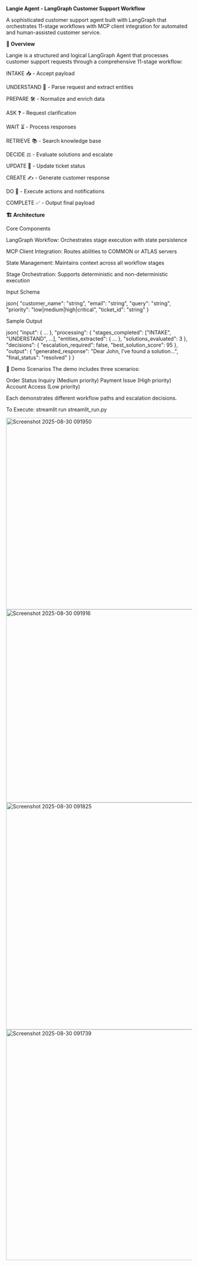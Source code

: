 **Langie Agent - LangGraph Customer Support Workflow**

A sophisticated customer support agent built with LangGraph that orchestrates 11-stage workflows with MCP client integration for automated and human-assisted customer service.

**🎯 Overview**

Langie is a structured and logical LangGraph Agent that processes customer support requests through a comprehensive 11-stage workflow:

INTAKE 📥 - Accept payload

UNDERSTAND 🧠 - Parse request and extract entities

PREPARE 🛠️ - Normalize and enrich data

ASK ❓ - Request clarification

WAIT ⏳ - Process responses

RETRIEVE 📚 - Search knowledge base

DECIDE ⚖️ - Evaluate solutions and escalate

UPDATE 🔄 - Update ticket status

CREATE ✍️ - Generate customer response

DO 🏃 - Execute actions and notifications

COMPLETE ✅ - Output final payload

**🏗️ Architecture**

Core Components

LangGraph Workflow: Orchestrates stage execution with state persistence

MCP Client Integration: Routes abilities to COMMON or ATLAS servers

State Management: Maintains context across all workflow stages

Stage Orchestration: Supports deterministic and non-deterministic execution

**<!-- Workflow Details -->**

Input Schema

json{
    "customer_name": "string",
    "email": "string", 
    "query": "string",
    "priority": "low|medium|high|critical",
    "ticket_id": "string"
}

Sample Output

json{
    "input": { ... },
    "processing": {
        "stages_completed": ["INTAKE", "UNDERSTAND", ...],
        "entities_extracted": { ... },
        "solutions_evaluated": 3
    },
    "decisions": {
        "escalation_required": false,
        "best_solution_score": 95
    },
    "output": {
        "generated_response": "Dear John, I've found a solution...",
        "final_status": "resolved"
    }
}

🧪 Demo Scenarios
The demo includes three scenarios:

Order Status Inquiry (Medium priority)
Payment Issue (High priority)
Account Access (Low priority)

Each demonstrates different workflow paths and escalation decisions.

To Execute: streamlit run streamlit_run.py


<img width="993" height="520" alt="Screenshot 2025-08-30 091950" src="https://github.com/user-attachments/assets/219ba4d3-e622-4d63-845f-dd7c4ac6405b" />
<img width="1000" height="524" alt="Screenshot 2025-08-30 091916" src="https://github.com/user-attachments/assets/da7c476f-b11f-412e-8e41-0dbb18bba6b6" />
<img width="1341" height="616" alt="Screenshot 2025-08-30 091825" src="https://github.com/user-attachments/assets/e753817a-a1a5-4ca4-b159-2928181cbfd6" />
<img width="1341" height="626" alt="Screenshot 2025-08-30 091739" src="https://github.com/user-attachments/assets/3abbe939-be9a-45c7-bc3a-aa49012d7d0c" />


